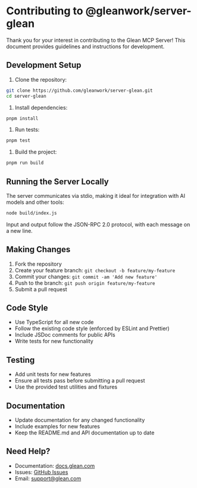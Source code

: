 # Contributing to @gleanwork/server-glean

Thank you for your interest in contributing to the Glean MCP Server! This document provides guidelines and instructions for development.

## Development Setup

1. Clone the repository:

```bash
git clone https://github.com/gleanwork/server-glean.git
cd server-glean
```

1. Install dependencies:

```bash
pnpm install
```

1. Run tests:

```bash
pnpm test
```

1. Build the project:

```bash
pnpm run build
```

## Running the Server Locally

The server communicates via stdio, making it ideal for integration with AI models and other tools:

```bash
node build/index.js
```

Input and output follow the JSON-RPC 2.0 protocol, with each message on a new line.

## Making Changes

1. Fork the repository
2. Create your feature branch: `git checkout -b feature/my-feature`
3. Commit your changes: `git commit -am 'Add new feature'`
4. Push to the branch: `git push origin feature/my-feature`
5. Submit a pull request

## Code Style

- Use TypeScript for all new code
- Follow the existing code style (enforced by ESLint and Prettier)
- Include JSDoc comments for public APIs
- Write tests for new functionality

## Testing

- Add unit tests for new features
- Ensure all tests pass before submitting a pull request
- Use the provided test utilities and fixtures

## Documentation

- Update documentation for any changed functionality
- Include examples for new features
- Keep the README.md and API documentation up to date

## Need Help?

- Documentation: [docs.glean.com](https://docs.glean.com)
- Issues: [GitHub Issues](https://github.com/gleanwork/server-glean/issues)
- Email: [support@glean.com](mailto:support@glean.com)
